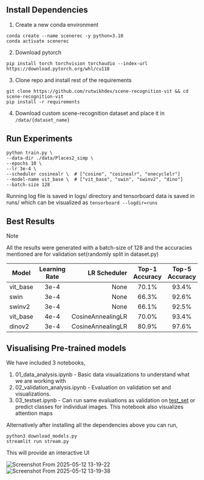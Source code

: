 ## Install Dependencies

1. Create a new conda environment
```
conda create --name scenerec -y python=3.10
conda activate scenerec
```
2. Download pytorch
```
pip install torch torchvision torchaudio --index-url https://download.pytorch.org/whl/cu118
```
3. Clone repo and install rest of the requirements
```
git clone https://github.com/rutwikhdev/scene-recognition-vit && cd scene-recognition-vit
pip install -r requirements
```
4. Download custom scene-recognition dataset and place it in ```/data/{dataset_name}```

## Run Experiments
```
python train.py \
--data-dir ./data/Places2_simp \
--epochs 10 \
--lr 3e-4 \
--scheduler cosinealr \  # ["cosine", "cosinealr", "onecyclelr"]
--model-name vit_base \  # ["vit_base", "swin", "swinv2", "dino"]
--batch-size 128
```
Running log file is saved in logs/ directory and tensorboard data is saved in runs/ which can be visualized as ```tensorboard --logdir=runs```

## Best Results
> [!Note]
> All the results were generated with a batch-size of 128 and the accuracies mentioned are for validation set(randomly split in dataset.py)

| Model   | Learning Rate | LR Scheduler    | Top-1 Accuracy | Top-5 Accuracy | Epochs | Log File                |
|---------|:-------------:|----------------:|:--------------:|:--------------:|:------:|------------------------|
| vit_base | 3e-4          | None          | 70.1%          | 93.4%          |  10    | [Log](https://github.com/rutwikhdev/scene-recognition-vit/blob/main/logs/log_rh01555_20250511_161503/log_rh01555_20250511_161503.txt)    |
| swin | 3e-4         | None | 66.3%          | 92.6%          | 10    | [Log](https://github.com/rutwikhdev/scene-recognition-vit/blob/main/logs/log_rh01555_20250511_161504/log_rh01555_20250511_161504.txt)    |
| swinv2 | 3e-4         | None     | 66.1%          | 92.5%          |  10   | [Log](https://github.com/rutwikhdev/scene-recognition-vit/blob/main/logs/log_rh01555_20250511_164752/log_rh01555_20250511_164752.txt)    |
| vit_base | 4e-4         | CosineAnnealingLR     | 70.0%          | 93.4%          |  10   | [Log](https://github.com/rutwikhdev/scene-recognition-vit/blob/main/logs/log_rh01555_20250511_173323/log_rh01555_20250511_173323.txt)    |
| dinov2 | 3e-4         | CosineAnnealingLR | 80.9%          | 97.6%          |  10   | [Log](https://github.com/rutwikhdev/scene-recognition-vit/blob/main/logs/log_rh01555_20250511_170355/log_rh01555_20250511_170355.txt)    |


## Visualising Pre-trained models
We have included 3 notebooks,
1. 01_data_analysis.ipynb - Basic data visualizations to understand what we are working with
2. 02_validation_analysis.ipynb - Evaluation on validation set and visualizations.
3. 03_testset.ipynb - Can run same evaluations as validation on [test_set](https://drive.google.com/drive/folders/1vsIbblGiXFPAWVWG_dmkOqhMtezGlczj?usp=sharing) or predict classes for individual images. This notebook also visualizes attention maps

Alternatively after installing all the dependencies above you can run,
```
python3 download_models.py
streamlit run stream.py
```
This will provide an interactive UI

![Screenshot From 2025-05-12 13-19-22](https://github.com/user-attachments/assets/53b1d2c0-11af-4282-b7b0-093aed60072f)
![Screenshot From 2025-05-12 13-19-38](https://github.com/user-attachments/assets/50b13286-1d1e-4787-939b-aad5f46f51fa)


